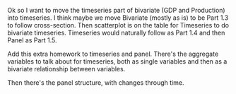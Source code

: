 Ok so I want to move the timeseries part of bivariate (GDP and Production) into timeseries. I think maybe we move Bivariate (mostly as is) to be Part 1.3 to follow cross-section. Then scatterplot is on the table for Timeseries to do bivariate timeseries. Timeseries would naturally follow as Part 1.4 and then Panel as Part 1.5.

Add this extra homework to timeseries and panel. There's the aggregate variables to talk about for timeseries, both as single variables and then as a bivariate relationship between variables.

Then there's the panel structure, with changes through time.